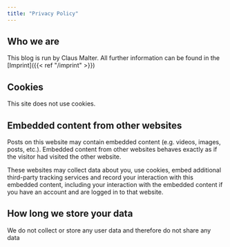 ```yaml
---
title: "Privacy Policy"
---
```


## Who we are

This blog is run by Claus Malter. All further information can be found in the [Imprint]({{< ref "/imprint" >}})

## Cookies

This site does not use cookies.

## Embedded content from other websites

Posts on this website may contain embedded content (e.g. videos, images, posts, etc.). Embedded content from other websites behaves exactly as if the visitor had visited the other website.

These websites may collect data about you, use cookies, embed additional third-party tracking services and record your interaction with this embedded content, including your interaction with the embedded content if you have an account and are logged in to that website.

## How long we store your data

We do not collect or store any user data and therefore do not share any data
